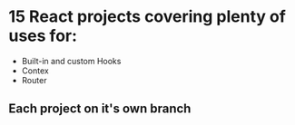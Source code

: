 # 15 React projects covering plenty of uses for:
 * Built-in and custom Hooks
 * Contex
 * Router

## Each project on it's own branch
